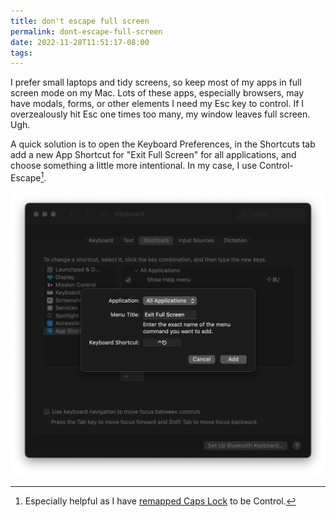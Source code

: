 ```yaml
---
title: don't escape full screen
permalink: dont-escape-full-screen
date: 2022-11-28T11:51:17-08:00
tags:
---
```


I prefer small laptops and tidy screens, so keep most of my apps in full screen
mode on my Mac. Lots of these apps, especially browsers, may have modals, forms,
or other elements I need my Esc key to control. If I overzealously hit Esc one
times too many, my window leaves full screen. Ugh.

A quick solution is to open the Keyboard Preferences, in the Shortcuts tab add a
new App Shortcut for "Exit Full Screen" for all applications, and choose
something a little more intentional. In my case, I use Control-Escape[^1].

![Screen Shot 2022-11-28 at 11.47.16 AM](../media/37edfc1b13554f26.png)

[^1]:
    Especially helpful as I have
    [remapped Caps Lock](https://leebyron.com/til/remap-caps-lock/) to be
    Control.
